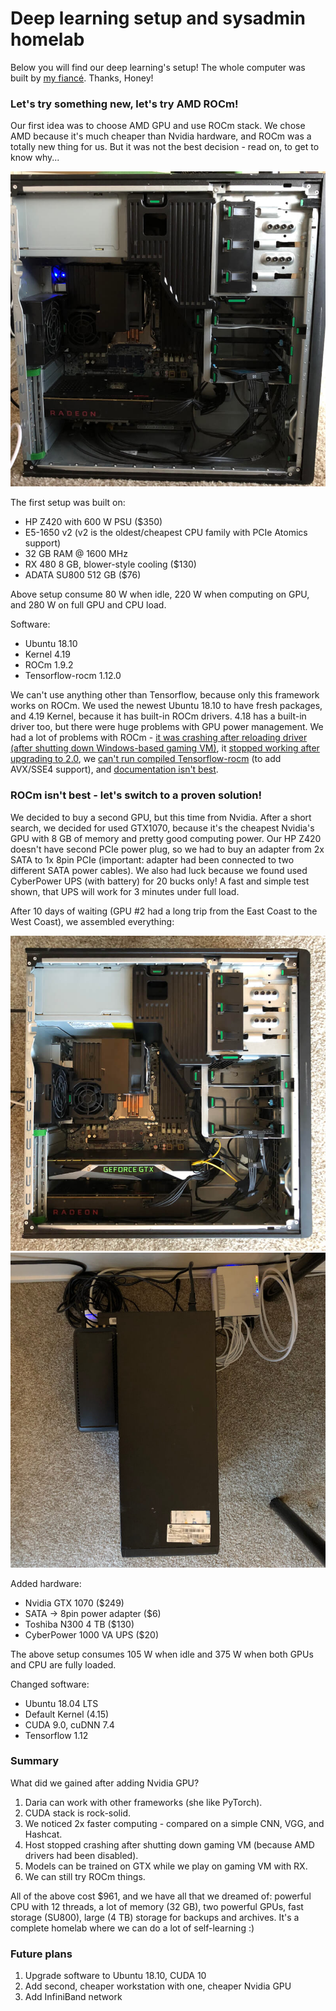 # Deep learning setup and sysadmin homelab

Below you will find our deep learning's setup! The whole computer was built by [my fiancé](https://github.com/Avatat). Thanks, Honey! 

### Let's try something new, let's try AMD ROCm!

Our first idea was to choose AMD GPU and use ROCm stack. We chose AMD because it's much cheaper than Nvidia hardware, and ROCm was a totally new thing for us. But it was not the best decision - read on, to get to know why...

![First configuration](image/1.jpg)

The first setup was built on:
- HP Z420 with 600 W PSU (\$350)
- E5-1650 v2 (v2 is the oldest/cheapest CPU family with PCIe Atomics support)
- 32 GB RAM @ 1600 MHz
- RX 480 8 GB, blower-style cooling (\$130)
- ADATA SU800 512 GB (\$76)

Above setup consume 80 W when idle, 220 W when computing on GPU, and 280 W on full GPU and CPU load.

Software:
- Ubuntu 18.10
- Kernel 4.19
- ROCm 1.9.2
- Tensorflow-rocm 1.12.0

We can't use anything other than Tensorflow, because only this framework works on ROCm. We used the newest Ubuntu 18.10 to have fresh packages, and 4.19 Kernel, because it has built-in ROCm drivers. 4.18 has a built-in driver too, but there were huge problems with GPU power management.
We had a lot of problems with ROCm - [it was crashing after reloading driver (after shutting down Windows-based gaming VM)](https://github.com/RadeonOpenCompute/ROCm_Documentation/issues/15), it [stopped working after upgrading to 2.0](https://github.com/ROCmSoftwarePlatform/tensorflow-upstream/issues/142), we [can't run compiled Tensorflow-rocm](https://github.com/ROCmSoftwarePlatform/tensorflow-upstream/issues/273) (to add AVX/SSE4 support), and [documentation isn't best](https://github.com/RadeonOpenCompute/ROCm_Documentation/issues/27).

### ROCm isn't best - let's switch to a proven solution!

We decided to buy a second GPU, but this time from Nvidia. After a short search, we decided for used GTX1070, because it's the cheapest Nvidia's GPU with 8 GB of memory and pretty good computing power. Our HP Z420 doesn't have second PCIe power plug, so we had to buy an adapter from 2x SATA to 1x 8pin PCIe (important: adapter had been connected to two different SATA power cables). We also had luck because we found used CyberPower UPS (with battery) for 20 bucks only! A fast and simple test shown, that UPS will work for 3 minutes under full load.

After 10 days of waiting (GPU #2 had a long trip from the East Coast to the West Coast), we assembled everything:

![Added GTX GPU](image/2.jpg)
![Added UPS](image/3.jpg)

Added hardware:
- Nvidia GTX 1070 (\$249)
- SATA -> 8pin power adapter (\$6)
- Toshiba N300 4 TB (\$130)
- CyberPower 1000 VA UPS (\$20)

The above setup consumes 105 W when idle and 375 W when both GPUs and CPU are fully loaded.

Changed software:
- Ubuntu 18.04 LTS
- Default Kernel (4.15)
- CUDA 9.0, cuDNN 7.4
- Tensorflow 1.12

### Summary

What did we gained after adding Nvidia GPU?
1. Daria can work with other frameworks (she like PyTorch).
2. CUDA stack is rock-solid.
3. We noticed 2x faster computing - compared on a simple CNN, VGG, and Hashcat.
4. Host stopped crashing after shutting down gaming VM (because AMD drivers had been disabled).
5. Models can be trained on GTX while we play on gaming VM with RX.
6. We can still try ROCm things.

All of the above cost $961, and we have all that we dreamed of: powerful CPU with 12 threads, a lot of memory (32 GB), two powerful GPUs, fast storage (SU800), large (4 TB) storage for backups and archives. It's a complete homelab where we can do a lot of self-learning :)

### Future plans

1. Upgrade software to Ubuntu 18.10, CUDA 10
2. Add second, cheaper workstation with one, cheaper Nvidia GPU
3. Add InfiniBand network
